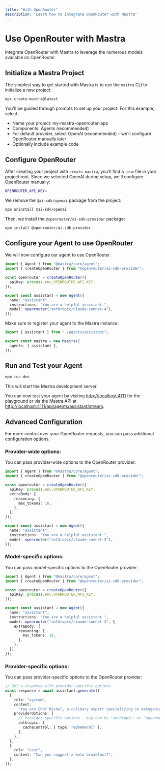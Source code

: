 ```yaml
---
title: "With OpenRouter"
description: "Learn how to integrate OpenRouter with Mastra"
---
```


# Use OpenRouter with Mastra

Integrate OpenRouter with Mastra to leverage the numerous models available on OpenRouter.

## Initialize a Mastra Project

The simplest way to get started with Mastra is to use the `mastra` CLI to initialize a new project:

```bash copy
npx create-mastra@latest
```

You'll be guided through prompts to set up your project. For this example, select:

- Name your project: my-mastra-openrouter-app
- Components: Agents (recommended)
- For default provider, select OpenAI (recommended) - we'll configure OpenRouter manually later
- Optionally include example code

## Configure OpenRouter

After creating your project with `create-mastra`, you'll find a `.env` file in your project root.
Since we selected OpenAI during setup, we'll configure OpenRouter manually:

```bash filename=".env" copy
OPENROUTER_API_KEY=
```

We remove the `@ai-sdk/openai` package from the project:

```bash copy
npm uninstall @ai-sdk/openai
```

Then, we install the `@openrouter/ai-sdk-provider` package:

```bash copy
npm install @openrouter/ai-sdk-provider
```

## Configure your Agent to use OpenRouter

We will now configure our agent to use OpenRouter.

```typescript filename="src/mastra/agents/assistant.ts" copy showLineNumbers {4-6,11}
import { Agent } from "@mastra/core/agent";
import { createOpenRouter } from "@openrouter/ai-sdk-provider";

const openrouter = createOpenRouter({
  apiKey: process.env.OPENROUTER_API_KEY,
});

export const assistant = new Agent({
  name: "assistant",
  instructions: "You are a helpful assistant.",
  model: openrouter("anthropic/claude-sonnet-4"),
});
```

Make sure to register your agent to the Mastra instance:

```typescript filename="src/mastra/index.ts" copy showLineNumbers {4}
import { assistant } from "./agents/assistant";

export const mastra = new Mastra({
  agents: { assistant },
});
```

## Run and Test your Agent

```bash copy
npm run dev
```

This will start the Mastra development server.

You can now test your agent by visiting [http://localhost:4111](http://localhost:4111) for the playground or via the Mastra API at [http://localhost:4111/api/agents/assistant/stream](http://localhost:4111/api/agents/assistant/stream).

## Advanced Configuration

For more control over your OpenRouter requests, you can pass additional configuration options.

### Provider-wide options:

You can pass provider-wide options to the OpenRouter provider:

```typescript filename="src/mastra/agents/assistant.ts" {6-10} copy showLineNumbers
import { Agent } from "@mastra/core/agent";
import { createOpenRouter } from "@openrouter/ai-sdk-provider";

const openrouter = createOpenRouter({
  apiKey: process.env.OPENROUTER_API_KEY,
  extraBody: {
    reasoning: {
      max_tokens: 10,
    },
  },
});

export const assistant = new Agent({
  name: "assistant",
  instructions: "You are a helpful assistant.",
  model: openrouter("anthropic/claude-sonnet-4"),
});
```

### Model-specific options:

You can pass model-specific options to the OpenRouter provider:

```typescript filename="src/mastra/agents/assistant.ts" {11-17} copy showLineNumbers
import { Agent } from "@mastra/core/agent";
import { createOpenRouter } from "@openrouter/ai-sdk-provider";

const openrouter = createOpenRouter({
  apiKey: process.env.OPENROUTER_API_KEY,
});

export const assistant = new Agent({
  name: "assistant",
  instructions: "You are a helpful assistant.",
  model: openrouter("anthropic/claude-sonnet-4", {
    extraBody: {
      reasoning: {
        max_tokens: 10,
      },
    },
  }),
});
```

### Provider-specific options:

You can pass provider-specific options to the OpenRouter provider:

```typescript copy showLineNumbers {7-12}
// Get a response with provider-specific options
const response = await assistant.generate([
  {
    role: "system",
    content:
      "You are Chef Michel, a culinary expert specializing in ketogenic (keto) diet...",
    providerOptions: {
      // Provider-specific options - key can be 'anthropic' or 'openrouter'
      anthropic: {
        cacheControl: { type: "ephemeral" },
      },
    },
  },
  {
    role: "user",
    content: "Can you suggest a keto breakfast?",
  },
]);
```
